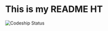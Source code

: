 # This is my README HT
![Codeship Status](https://www.codeship.io/projects/3e8dc330-1fb4-0131-acff-1ea46d169536/status)
